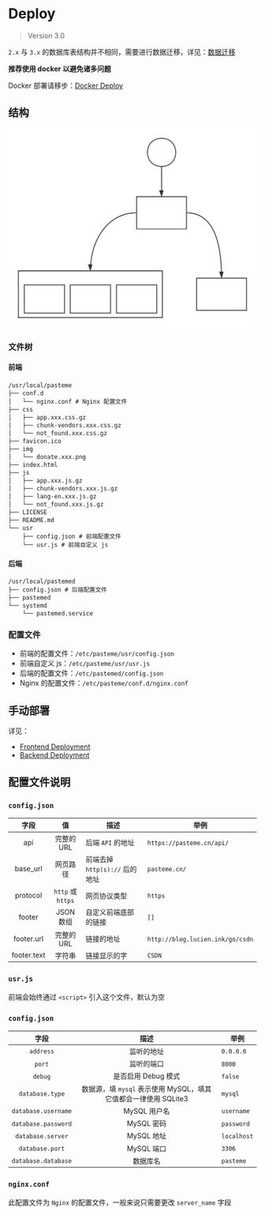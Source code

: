 # Deploy

> Version 3.0

`2.x` 与 `3.x` 的数据库表结构并不相同，需要进行数据迁移，详见：[数据迁移](https://github.com/LucienShui/PasteMeBackend/blob/master/MIGRATE.md)

**推荐使用 docker 以避免诸多问题**

Docker 部署请移步：[Docker Deploy](./DOCKER_DEPLOY.md)

## 结构

![](./PasteMe-Architecture.svg)

### 文件树

#### 前端

```plain
/usr/local/pasteme
├── conf.d
│   └── nginx.conf # Nginx 配置文件
├── css
│   ├── app.xxx.css.gz
│   ├── chunk-vendors.xxx.css.gz
│   └── not_found.xxx.css.gz
├── favicon.ico
├── img
│   └── donate.xxx.png
├── index.html
├── js
│   ├── app.xxx.js.gz
│   ├── chunk-vendors.xxx.js.gz
│   ├── lang-en.xxx.js.gz
│   └── not_found.xxx.js.gz
├── LICENSE
├── README.md
└── usr
    ├── config.json # 前端配置文件
    └── usr.js # 前端自定义 js
```

#### 后端

```plain
/usr/local/pastemed
├── config.json # 后端配置文件
├── pastemed
└── systemd
    └── pastemed.service
```

### 配置文件
+ 前端的配置文件：`/etc/pasteme/usr/config.json`
+ 前端自定义 js：`/etc/pasteme/usr/usr.js`
+ 后端的配置文件：`/etc/pastemed/config.json`
+ Nginx 的配置文件：`/etc/pasteme/conf.d/nginx.conf`

## 手动部署

详见：
+ [Frontend Deployment](https://github.com/PasteUs/PasteMeFrontend/blob/master/DEPLOY.md)
+ [Backend Deployment](https://github.com/PasteUs/PasteMeBackend/blob/master/DEPLOY.md)

## 配置文件说明

### `config.json`

| 字段 | 值 | 描述 | 举例 |
| :---: | :---: | --- | --- |
| api | 完整的 URL | 后端 `API` 的地址 | `https://pasteme.cn/api/` |
| base_url | 网页路径 | 前端去掉 `http(s)://` 后的地址 | `pasteme.cn/` |
| protocol | `http` 或 `https` | 网页协议类型 | `https` |
| footer | JSON 数组 | 自定义前端底部的链接 | `[]` |
| footer.url | 完整的 URL | 链接的地址 | `http://blog.lucien.ink/go/csdn` |
| footer.text | 字符串 | 链接显示的字 | `CSDN` |

### `usr.js`

前端会始终通过 `<script>` 引入这个文件，默认为空

### `config.json`

| 字段 | 描述 | 举例 |
| :---: | :---: | --- |
| `address` | 监听的地址 | `0.0.0.0` |
| `port` | 监听的端口 | `8000` |
| `debug` | 是否启用 Debug 模式 | `false` |
| `database.type` | 数据源，填 `mysql` 表示使用 MySQL，填其它值都会一律使用 SQLite3 | `mysql` |
| `database.username` | MySQL 用户名 | `username` |
| `database.password` | MySQL 密码 | `password` |
| `database.server` | MySQL 地址 | `localhost` |
| `database.port` | MySQL 端口 | `3306` |
| `database.database` | 数据库名 | `pasteme` |

### `nginx.conf`

此配置文件为 `Nginx` 的配置文件，一般来说只需要更改 `server_name` 字段
